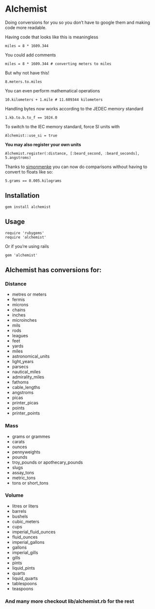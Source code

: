 Alchemist
=========

Doing conversions for you so you don’t have to google them and making
code more readable.

Having code that looks like this is meaningless

    miles = 8 * 1609.344

You could add comments

    miles = 8 * 1609.344 # converting meters to miles

But why not have this!

    8.meters.to.miles

You can even perform mathematical operations

    10.kilometers + 1.mile # 11.609344 kilometers

Handling bytes now works according to the JEDEC memory standard

    1.kb.to.b.to_f == 1024.0

To switch to the IEC memory standard, force SI units with

    Alchemist::use_si = true

<strong>You may also register your own units</strong>

    Alchemist.register(:distance, [:beard_second, :beard_seconds], 5.angstroms)

Thanks to <a href='http://github.com/simonmenke'>simonmenke</a> you can
now do comparisons without having to convert to floats like so:

    5.grams == 0.005.kilograms

Installation
------------

    gem install alchemist

Usage
-----

    require 'rubygems'
    require 'alchemist'

Or if you’re using rails

    gem 'alchemist'

Alchemist has conversions for:
------------------------------

### Distance

-   metres or meters
-   fermis
-   microns
-   chains
-   inches
-   microinches
-   mils
-   rods
-   leagues
-   feet
-   yards
-   miles
-   astronomical\_units
-   light\_years
-   parsecs
-   nautical\_miles
-   admirality\_miles
-   fathoms
-   cable\_lengths
-   angstroms
-   picas
-   printer\_picas
-   points
-   printer\_points

### Mass

-   grams or grammes
-   carats
-   ounces
-   pennyweights
-   pounds
-   troy\_pounds or apothecary\_pounds
-   slugs
-   assay\_tons
-   metric\_tons
-   tons or short\_tons

### Volume

-   litres or liters
-   barrels
-   bushels
-   cubic\_meters
-   cups
-   imperial\_fluid\_ounces
-   fluid\_ounces
-   imperial\_gallons
-   gallons
-   imperial\_gills
-   gills
-   pints
-   liquid\_pints
-   quarts
-   liquid\_quarts
-   tablespoons
-   teaspoons

### And many more checkout **lib/alchemist.rb** for the rest

